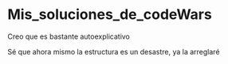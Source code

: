 # Mis_soluciones_de_codeWars
Creo que es bastante autoexplicativo

Sé que ahora mismo la estructura es un desastre, ya la arreglaré
